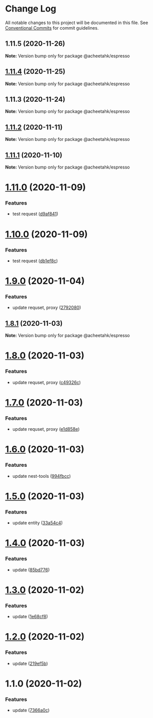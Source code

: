 # Change Log

All notable changes to this project will be documented in this file.
See [Conventional Commits](https://conventionalcommits.org) for commit guidelines.

## 1.11.5 (2020-11-26)

**Note:** Version bump only for package @acheetahk/espresso





## [1.11.4](https://github.com/A-CheetahK/acheetahk/compare/@acheetahk/espresso@1.11.3...@acheetahk/espresso@1.11.4) (2020-11-25)

**Note:** Version bump only for package @acheetahk/espresso





## 1.11.3 (2020-11-24)

**Note:** Version bump only for package @acheetahk/espresso





## [1.11.2](https://github.com/A-CheetahK/acheetahk/compare/@acheetahk/espresso@1.11.1...@acheetahk/espresso@1.11.2) (2020-11-11)

**Note:** Version bump only for package @acheetahk/espresso





## [1.11.1](https://github.com/A-CheetahK/acheetahk/compare/@acheetahk/espresso@1.11.0...@acheetahk/espresso@1.11.1) (2020-11-10)

**Note:** Version bump only for package @acheetahk/espresso





# [1.11.0](https://github.com/A-CheetahK/acheetahk/compare/@acheetahk/espresso@1.10.0...@acheetahk/espresso@1.11.0) (2020-11-09)


### Features

* test request ([d9af841](https://github.com/A-CheetahK/acheetahk/commit/d9af84131d209e3c248c6bb60fc660562c56e95d))





# [1.10.0](https://github.com/A-CheetahK/acheetahk/compare/@acheetahk/espresso@1.9.0...@acheetahk/espresso@1.10.0) (2020-11-09)


### Features

* test request ([db1ef8c](https://github.com/A-CheetahK/acheetahk/commit/db1ef8c9ddede8bae726cdc2c25bcdcd8dc92b11))





# [1.9.0](https://github.com/A-CheetahK/acheetahk/compare/@acheetahk/espresso@1.8.1...@acheetahk/espresso@1.9.0) (2020-11-04)


### Features

* update requset, proxy ([2792080](https://github.com/A-CheetahK/acheetahk/commit/27920800a3fba3c2e959d5dded2611a1c0633681))





## [1.8.1](https://github.com/A-CheetahK/acheetahk/compare/@acheetahk/espresso@1.8.0...@acheetahk/espresso@1.8.1) (2020-11-03)

**Note:** Version bump only for package @acheetahk/espresso





# [1.8.0](https://github.com/A-CheetahK/acheetahk/compare/@acheetahk/espresso@1.7.0...@acheetahk/espresso@1.8.0) (2020-11-03)


### Features

* update requset, proxy ([c49326c](https://github.com/A-CheetahK/acheetahk/commit/c49326cd9dc2a20fd7ce384c85f119d11dab78e4))





# [1.7.0](https://github.com/A-CheetahK/acheetahk/compare/@acheetahk/espresso@1.6.0...@acheetahk/espresso@1.7.0) (2020-11-03)


### Features

* update requset, proxy ([e1d858e](https://github.com/A-CheetahK/acheetahk/commit/e1d858e878fa8dfa1bd886c430b8ad556b81fbdc))





# [1.6.0](https://github.com/A-CheetahK/acheetahk/compare/@acheetahk/espresso@1.5.0...@acheetahk/espresso@1.6.0) (2020-11-03)


### Features

* update nest-tools ([994fbcc](https://github.com/A-CheetahK/acheetahk/commit/994fbcce97454d6aa2a16de0d702bfc32a32bb56))





# [1.5.0](https://github.com/A-CheetahK/acheetahk/compare/@acheetahk/espresso@1.4.0...@acheetahk/espresso@1.5.0) (2020-11-03)


### Features

* update entity ([33a54c4](https://github.com/A-CheetahK/acheetahk/commit/33a54c464b4973d7278731fbe0f4ccbdb47a676f))





# [1.4.0](https://github.com/A-CheetahK/espresso/compare/@acheetahk/espresso@1.3.0...@acheetahk/espresso@1.4.0) (2020-11-03)


### Features

* update ([85bd776](https://github.com/A-CheetahK/espresso/commit/85bd7764895483d7ac0250a53ac486eca22f3ca3))





# [1.3.0](https://github.com/A-CheetahK/espresso/compare/@acheetahk/espresso@1.2.0...@acheetahk/espresso@1.3.0) (2020-11-02)


### Features

* update ([1e68cf8](https://github.com/A-CheetahK/espresso/commit/1e68cf8adeec545466290c3d089145447912b95f))





# [1.2.0](https://github.com/A-CheetahK/espresso/compare/@acheetahk/espresso@1.1.0...@acheetahk/espresso@1.2.0) (2020-11-02)


### Features

* update ([219ef5b](https://github.com/A-CheetahK/espresso/commit/219ef5bad31208129548c8e0653145325a03f51d))





# 1.1.0 (2020-11-02)


### Features

* update ([7366a0c](https://github.com/A-CheetahK/espresso/commit/7366a0cd925e1cf3809dd0d2a9e0918fbbe015b7))
